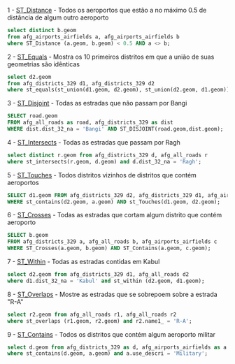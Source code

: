 1 - [ST_Distance](http://postgis.net/docs/ST_Distance.html) - Todos os aeroportos que estão a no máximo 0.5 de distância de algum outro aeroporto
```sql
select distinct b.geom 
from afg_airports_airfields a, afg_airports_airfields b 
where ST_Distance (a.geom, b.geom) < 0.5 AND a <> b;
```


2 - [ST_Equals](http://postgis.net/docs/ST_Equals.html) - Mostra os 10 primeiros distritos em que a união de suas geometrias são idênticas

```sql
select d2.geom
from afg_districts_329 d1, afg_districts_329 d2
where st_equals(st_union(d1.geom, d2.geom), st_union(d2.geom, d1.geom)) limit 10;
```


3 - [ST_Disjoint](http://postgis.net/docs/ST_Disjoint.html) - Todas as estradas que não passam por Bangi
```sql
SELECT road.geom
FROM afg_all_roads as road, afg_districts_329 as dist
WHERE dist.dist_32_na = 'Bangi' AND ST_DISJOINT(road.geom,dist.geom);
```

4 - [ST_Intersects](http://postgis.net/docs/ST_Intersects.html) - Todas as estradas que passam por Ragh

```sql
select distinct r.geom from afg_districts_329 d, afg_all_roads r
where st_intersects(r.geom, d.geom) and d.dist_32_na = 'Ragh';
```

5 - [ST_Touches](http://postgis.net/docs/ST_Touches.html) - Todos distritos vizinhos de distritos que contém aeroportos

```sql
SELECT d1.geom FROM afg_districts_329 d2, afg_districts_329 d1, afg_airports_airfields a
WHERE st_contains(d2.geom, a.geom) AND st_Touches(d1.geom, d2.geom);
```


6 - [ST_Crosses](http://postgis.net/docs/ST_Crosses.html) - Todas as estradas que cortam algum distrito que contém aeroporto
```sql
SELECT b.geom
FROM afg_districts_329 a, afg_all_roads b, afg_airports_airfields c
WHERE ST_Crosses(a.geom, b.geom) AND ST_Contains(a.geom, c.geom);
```

7 - [ST_Within](http://postgis.net/docs/ST_Within.html) - Todas as estradas contidas em Kabul

```sql
select d2.geom from afg_districts_329 d1, afg_all_roads d2 
where d1.dist_32_na = 'Kabul' and st_within (d2.geom, d1.geom);
```

8 - [ST_Overlaps](http://postgis.net/docs/ST_Overlaps.html) - Mostre as estradas que se sobrepoem sobre a estrada "R-A"

```sql
select r2.geom from afg_all_roads r1, afg_all_roads r2
where st_overlaps (r1.geom, r2.geom) and r2.name1_ = 'R-A';
```

9 - [ST_Contains](http://postgis.net/docs/ST_Contains.html) - Todos os distritos que contém algum aeroporto militar

```sql
select d.geom from afg_districts_329 as d, afg_airports_airfields as a
where st_contains(d.geom, a.geom) and a.use_descri = 'Military';
```
